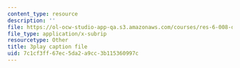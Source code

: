 ```yaml
---
content_type: resource
description: ''
file: https://ol-ocw-studio-app-qa.s3.amazonaws.com/courses/res-6-008-digital-signal-processing-spring-2011/7c1cf3ff67ec5da2a9cc3b115360997c_JtJ3v__Rx7E.vtt
file_type: application/x-subrip
resourcetype: Other
title: 3play caption file
uid: 7c1cf3ff-67ec-5da2-a9cc-3b115360997c
---
```


